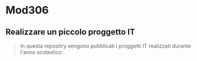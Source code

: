 # Mod306
## Realizzare un piccolo proggetto IT
> In questa repositry vengono pubblicati i proggetti IT realizzati durante l'anno scolastico.

